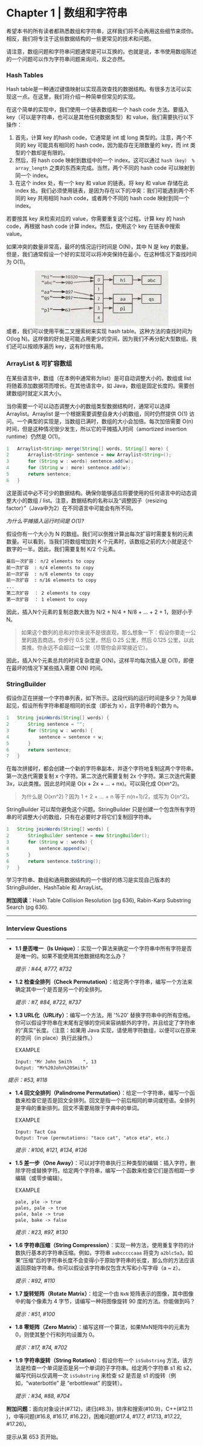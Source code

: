 # Chapter 1 | 数组和字符串

希望本书的所有读者都熟悉数组和字符串，这样我们将不会再用这些细节来烦你。相反，我们将专注于这些数据结构的一些更常见的技术和问题。

请注意，数组问题和字符串问题通常是可以互换的。也就是说，本书使用数组陈述的一个问题可以作为字符串问题来询问，反之亦然。

### Hash Tables

Hash table是一种通过键值映射以实现高效查找的数据结构。有很多方法可以实现这一点。在这里，我们将介绍一种简单但常见的实现。

在这个简单的实现中，我们使用一个链表数组和一个 hash code 方法。要插入 key（可以是字符串，也可以是其他任何数据类型）和 value，我们需要执行以下操作：

1. 首先，计算 key 的hash code，它通常是 int 或 long 类型的。注意，两个不同的 key 可能具有相同的 hash code，因为能存在无限数量的 key，而 int 类型的个数却是有限的。
2. 然后，将 hash code 映射到数组中的一个 index。这可以通过 `hash（key） % array_length` 之类的东西来完成。当然，两个不同的 hash code 可以映射到同一个 index。
3. 在这个 index 处，有一个 key 和 value 的链表。将 key 和 value 存储在此 index 处。我们必须使用链表，是因为存在以下的冲突：我们可能遇到两个不同的 key 共用相同 hash code，或者两个不同的 hash code 映射到同一个 index。

若要按其 key 来检索对应的 value，你需要重复这个过程。计算 key 的 hash code，再根据 hash code 计算 index。然后，使用这个 key 在链表中搜索 value。

如果冲突的数量非常高，最坏的情况运行时间是 O(N)，其中 N 是 key 的数量。但是，我们通常假设一个好的实现可以将冲突保持在最小，在这种情况下查找时间为 O(1)。

<div align=center><img src="img/ch1_1.png"/></div>
或者，我们可以使用平衡二叉搜索树来实现 hash table。这种方法的查找时间为 O(log N)。这样做的好处是可能占用更少的空间，因为我们不再分配大型数组。我们还可以按顺序遍历 key，这有时很有用。

### ArrayList & 可扩容数组

在某些语言中，数组（在本例中通常称为list）是可自动调整大小的。数组或 list 将随着添加数据项而增长。在其他语言中，如 Java，数组是固定长度的。需要创建数组时就定义其大小。

当你需要一个可以动态调整大小的数组类型数据结构时，通常可以选择 Arraylist。Arraylist 是一个根据需要调整自身大小的数组，同时仍然提供 O(1) 访问。一个典型的实现是，当数组已满时，数组的大小会加倍。每次加倍需要 O(n) 时间，但是这种情况很少发生，所以它的平摊插入时间（amortized insertion runtime）仍然是 O(1)。

```java
1 	Arraylist<String> merge(String[] words, String[] more) {
2 		Arraylist<String> sentence = new Arraylist<String>();
3 		for (String w : words) sentence.add(w);
4 		for (String w : more) sentence.add(w);
5 		return sentence;
6 	}
```

这是面试中必不可少的数据结构。确保你能够适应将要使用的任何语言中的动态调整大小的数组 / list。注意，数据结构的名称以及“调整因子（resizing factor）”（Java中为2）在不同语言中可能会有所不同。

*为什么平摊插入运行时间是 O(1)?*

假设你有一个大小为 N 的数组。我们可以倒推计算出每次扩容时需要复制的元素数量。可以看到，当我们将数组增加到 K 个元素时，该数组之前的大小就是这个数字的一半。因此，我们需要复制 K/2 个元素。

```markdown
最后一次扩容： n/2 elements to copy
前一次扩容  : n/4 elements to copy
前一次扩容  : n/8 elements to copy
前一次扩容  : n/16 elements to copy
...
第二次扩容  ： 2 elements to copy
第一次扩容  ： 1 element to copy
```

因此，插入N个元素的复制总数大致为 N/2 + N/4  + N/8  + ... + 2 + 1，刚好小于 N。

> 如果这个数列的总和对你来说不是很直观，那么想象一下：假设你要走一公里的路去商店。你步行 0.5 公里，然后 0.25 公里，然后 0.125 公里，以此类推。你永远不会超过一公里（尽管你会非常接近它）。

因此，插入N个元素总共的时间复杂度是 O(N)。这样平均每次插入是 O(1)，即便在最坏的情况下某些插入需要 O(N) 时间。

### StringBuilder

假设你正在拼接一个字符串列表，如下所示。这段代码的运行时间是多少？为简单起见，假设所有字符串都是相同的长度（即长为 x），且字符串的个数为 n。

```java
1 	String joinWords(String[] words) {
2 		String sentence = "";
3 		for (String w : words) {
4 			sentence = sentence + w;
5		}
6 		return sentence;
7 	}
```

在每次拼接时，都会创建一个新的字符串副本，并逐个字符地复制这两个字符串。第一次迭代需要复制 x 个字符。第二次迭代需要复制 2x 个字符。第三次迭代需要 3x，以此类推。因此总时间是 O(x + 2x + … + nx)。可以简化成 O(xn^2)。

> 为什么是 O(xn^2)？因为 1 + 2 + ... + n​ 等于 n(n+1)/2，或写为 O(n^2)。

StringBuilder 可以帮你避免这个问题。StringBuilder 只是创建一个包含所有字符串的可调整大小的数组，只有在必要时才将它们复制回字符串。

```java
1 	String joinWords(String[] words) {
2 		StringBuilder sentence = new StringBuilder();
3 		for (String w : words) {
4 			sentence.append(w);
5		}
6 		return sentence.toString();
7 	}
```

学习字符串、数组和通用数据结构的一个很好的练习是实现自己版本的 StringBuilder、HashTable 和 ArrayList。

**附加阅读**：Hash Table Collision Resolution (pg 636), Rabin-Karp Substring Search (pg 636).

---

### Interview Questions

---

- **1.1 是否唯一（Is Unique）**：实现一个算法来确定一个字符串中所有字符是否是唯一的。如果不能使用其他数据结构怎么办？
  
  *提示：#44, #777, #732*



- **1.2 检查全排列（Check Permutation）**：给定两个字符串，编写一个方法来确定其中一个是否是另一个的全排列。
  
  *提示：#7, #84, #722, #737*



- **1.3 URL化（URLify）**：编写一个方法，用 '%20' 替换字符串中的所有空格。你可以假设字符串在末尾有足够的空间来容纳额外的字符，并且给定了字符串的“真实”长度。（注意：如果用 Java 实现，请使用字符数组，以便可以在原来的空间（in place）执行此操作。）
  
  EXAMPLE
  
  ```
  Input: "Mr John Smith    ", 13
  Output: "Mr%20John%20Smith"
  ```

​		*提示：#53, #118*



- **1.4 回文全排列（Palindrome Permutation）**：给定一个字符串，编写一个函数来检查它是否是回文全排列。回文是指一个前后相同的单词或短语。全排列是字母的重新排列。回文不需要局限于字典中的单词。
  
  EXAMPLE
  
  ```
  Input: Tact Coa
  Output: True (permutations: "taco cat", "atco eta", etc.)
  ```
  
    *提示：#106, #121, #134, #136*



- **1.5 差一步（One Away）**：可以对字符串执行三种类型的编辑：插入字符，删除字符或替换字符。给定两个字符串，编写一个函数来检查它们是否相距一步编辑（或零步编辑）。
  
  EXAMPLE
  
  ```
  pale, ple -> true
  pales, pale -> true
  pale, bale -> true
  pale, bake -> false
  ```
  
    *提示：#23, #97, #130*



- **1.6 字符串压缩（String Compression）**：实现一种方法，使用重复字符的计数执行基本的字符串压缩。例如，字符串 `aabcccccaaa` 将变为 `a2blc5a3`。如果“压缩”后的字符串长度不会变得小于原始字符串的长度，那么你的方法应该返回原始字符串。你可以假设该字符串仅包含大写和小写字母（a ~ z）。
  
  *提示：#92, #110*



- **1.7 旋转矩阵（Rotate Matrix）**：给定一个由 `NxN` 矩阵表示的图像，其中图像中的每个像素为 4 字节，请编写一种将图像旋转 90 度的方法。你能做到吗？
  
  *提示：#51, #100*



- **1.8 零矩阵（Zero Matrix）**：编写这样一个算法，如果MxN矩阵中的元素为 0，则使其整个行和列均设置为 0。
  
  *提示：#17, #74, #702*



- **1.9 字符串旋转（String Rotation）**：假设你有一个 `isSubstring` 方法，该方法是检查一个单词是否是另一个单词的子字符串。给定两个字符串 s1 和 s2，编写代码以仅调用一次 `isSubstring` 来检查 s2 是否是 s1 的旋转（例如，“waterbottle” 是  “erbottlewat” 的旋转）。
  
  *提示：#34, #88, #704*



**附加问题**：面向对象设计(#7.12)，递归(#8.3)，排序和搜索(#10.9)，C++(#12.11 )，中等问题(#16.8, #16.17, #16.22)，困难问题(#17.4, #17.7, #17.13, #17.22, #17.26)。

提示从第 653 页开始。